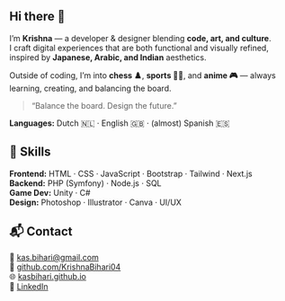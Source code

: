 ## Hi there 👋

I’m **Krishna** — a developer & designer blending **code, art, and culture**.  
I craft digital experiences that are both functional and visually refined, inspired by **Japanese, Arabic, and Indian** aesthetics.  

Outside of coding, I’m into **chess ♟️**, **sports 🏀🥋**, and **anime 🎮** — always learning, creating, and balancing the board.

> “Balance the board. Design the future.”

**Languages:** Dutch 🇳🇱 · English 🇬🇧 · (almost) Spanish 🇪🇸


## 🧠 Skills

**Frontend:** HTML · CSS · JavaScript · Bootstrap · Tailwind · Next.js  
**Backend:** PHP (Symfony) · Node.js · SQL  
**Game Dev:** Unity · C#  
**Design:** Photoshop · Illustrator · Canva · UI/UX


## 📬 Contact

💌 [kas.bihari@gmail.com](mailto:kas.bihari@gmail.com)  
💼 [github.com/KrishnaBihari04](https://github.com/KrishnaBihari04)  
🌐 [kasbihari.github.io](https://kasbihari.github.io)  
🔗 [LinkedIn](https://linkedin.com/in/krishnabihari)
